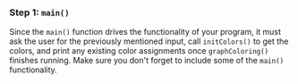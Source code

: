 <!-- title={main()} -->

<!-- concepts={User Input, If Statements, Main, Print Statements} -->

<!--badges={Python:15,Algorithms:30}-->

### Step 1: `main()` 

Since the `main()` function drives the functionality of your program, it must ask the user for the previously mentioned input, call `initColors()` to get the colors, and print any existing color assignments once `graphColoring()` finishes running. Make sure you don't forget to include some of the `main()` functionality.


